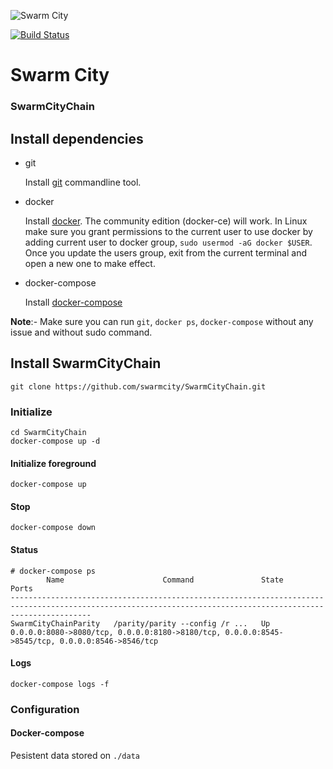 ![Swarm City](https://github.com/swarmcity/sc-boardwalk-production/blob/master/images/icons/icon-48x48.png?raw=true "Swarm City")

[![Build Status](https://travis-ci.org/swarmcity/SwarmCityChain.svg?branch=master)](https://travis-ci.org/swarmcity/SwarmCityChain)

# Swarm City
### SwarmCityChain

## Install dependencies

- git

   Install [git](https://git-scm.com/book/en/v2/Getting-Started-Installing-Git) commandline tool.

- docker

   Install [docker](https://docs.docker.com/engine/installation). The community edition (docker-ce) will work. In Linux make sure you grant permissions to the current user to use docker by adding current user to docker group, `sudo usermod -aG docker $USER`. Once you update the users group, exit from the current terminal and open a new one to make effect.

- docker-compose

   Install [docker-compose](https://docs.docker.com/compose/install)
   
**Note**:- Make sure you can run `git`, `docker ps`, `docker-compose` without any issue and without sudo command.

## Install SwarmCityChain

```
git clone https://github.com/swarmcity/SwarmCityChain.git
```

### Initialize 

```
cd SwarmCityChain
docker-compose up -d
```

#### Initialize foreground

```
docker-compose up
```

#### Stop

```
docker-compose down
```

#### Status
```
# docker-compose ps
        Name                      Command               State                                               Ports                                              
--------------------------------------------------------------------------------------------------------------------------------------------------------------
SwarmCityChainParity   /parity/parity --config /r ...   Up      0.0.0.0:8080->8080/tcp, 0.0.0.0:8180->8180/tcp, 0.0.0.0:8545->8545/tcp, 0.0.0.0:8546->8546/tcp 
```

#### Logs
```
docker-compose logs -f
```

### Configuration


#### Docker-compose

Pesistent data stored on `./data`
